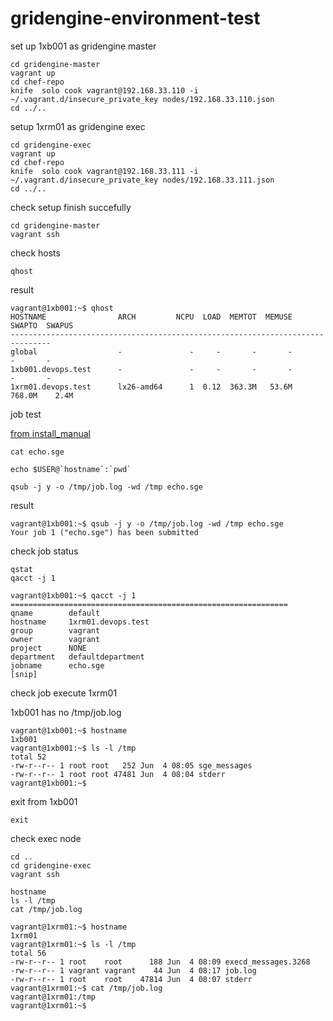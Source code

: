 gridengine-environment-test
===========================

set up 1xb001 as gridengine master
```
cd gridengine-master
vagrant up
cd chef-repo
knife  solo cook vagrant@192.168.33.110 -i ~/.vagrant.d/insecure_private_key nodes/192.168.33.110.json
cd ../..
```
setup 1xrm01 as gridengine exec
```
cd gridengine-exec
vagrant up
cd chef-repo
knife  solo cook vagrant@192.168.33.111 -i ~/.vagrant.d/insecure_private_key nodes/192.168.33.111.json
cd ../..
```

check setup finish succefully

```
cd gridengine-master
vagrant ssh
```

check hosts

```
qhost
```

result

```
vagrant@1xb001:~$ qhost
HOSTNAME                ARCH         NCPU  LOAD  MEMTOT  MEMUSE  SWAPTO  SWAPUS
-------------------------------------------------------------------------------
global                  -               -     -       -       -       -       -
1xb001.devops.test      -               -     -       -       -       -       -
1xrm01.devops.test      lx26-amd64      1  0.12  363.3M   53.6M  768.0M    2.4M
```

job test

[from install_manual](https://github.com/manabuishii/gengine-chef-cookbook/blob/master/documents/install_manual.md)

```
cat echo.sge
```

```
echo $USER@`hostname`:`pwd`
```

```
qsub -j y -o /tmp/job.log -wd /tmp echo.sge
```
result

```
vagrant@1xb001:~$ qsub -j y -o /tmp/job.log -wd /tmp echo.sge
Your job 1 ("echo.sge") has been submitted
```
check job status

```
qstat
qacct -j 1
```

```
vagrant@1xb001:~$ qacct -j 1
==============================================================
qname        default             
hostname     1xrm01.devops.test  
group        vagrant             
owner        vagrant             
project      NONE                
department   defaultdepartment   
jobname      echo.sge            
[snip]
```
check job execute 1xrm01

1xb001 has no /tmp/job.log

```
vagrant@1xb001:~$ hostname
1xb001
vagrant@1xb001:~$ ls -l /tmp
total 52
-rw-r--r-- 1 root root   252 Jun  4 08:05 sge_messages
-rw-r--r-- 1 root root 47481 Jun  4 08:04 stderr
vagrant@1xb001:~$ 
```

exit from 1xb001

```
exit
```

check exec node

```
cd ..
cd gridengine-exec
vagrant ssh
```

```
hostname
ls -l /tmp
cat /tmp/job.log
```

```
vagrant@1xrm01:~$ hostname
1xrm01
vagrant@1xrm01:~$ ls -l /tmp
total 56
-rw-r--r-- 1 root    root      188 Jun  4 08:09 execd_messages.3268
-rw-r--r-- 1 vagrant vagrant    44 Jun  4 08:17 job.log
-rw-r--r-- 1 root    root    47814 Jun  4 08:07 stderr
vagrant@1xrm01:~$ cat /tmp/job.log
vagrant@1xrm01:/tmp
vagrant@1xrm01:~$ 
```